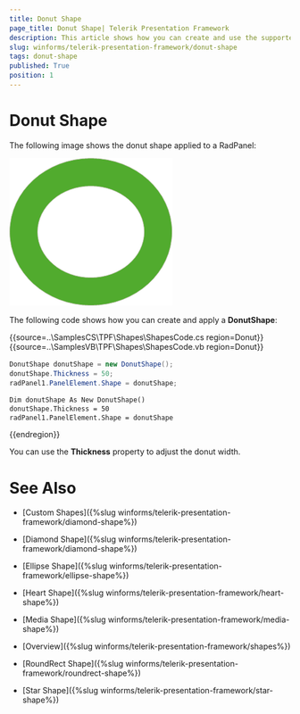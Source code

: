 ```yaml
---
title: Donut Shape
page_title: Donut Shape| Telerik Presentation Framework
description: This article shows how you can create and use the supported shapes.
slug: winforms/telerik-presentation-framework/donut-shape
tags: donut-shape
published: True
position: 1
---
```


# Donut Shape

The following image shows the donut shape applied to a RadPanel:

![donut-shape001](images/donut-shape001.png)

The following code shows how you can create and apply a __DonutShape__:


{{source=..\SamplesCS\TPF\Shapes\ShapesCode.cs region=Donut}}  
{{source=..\SamplesVB\TPF\Shapes\ShapesCode.vb region=Donut}}
````C#
DonutShape donutShape = new DonutShape();
donutShape.Thickness = 50;
radPanel1.PanelElement.Shape = donutShape;

````
````VB.NET
Dim donutShape As New DonutShape()
donutShape.Thickness = 50
radPanel1.PanelElement.Shape = donutShape

````  
 
{{endregion}} 

You can use the __Thickness__ property to adjust the donut width.

# See Also
* [Custom Shapes]({%slug winforms/telerik-presentation-framework/diamond-shape%})

* [Diamond Shape]({%slug winforms/telerik-presentation-framework/diamond-shape%})

* [Ellipse Shape]({%slug winforms/telerik-presentation-framework/ellipse-shape%})

* [Heart Shape]({%slug winforms/telerik-presentation-framework/heart-shape%})

* [Media Shape]({%slug winforms/telerik-presentation-framework/media-shape%})

* [Overview]({%slug winforms/telerik-presentation-framework/shapes%})

* [RoundRect Shape]({%slug winforms/telerik-presentation-framework/roundrect-shape%})

* [Star Shape]({%slug winforms/telerik-presentation-framework/star-shape%})

